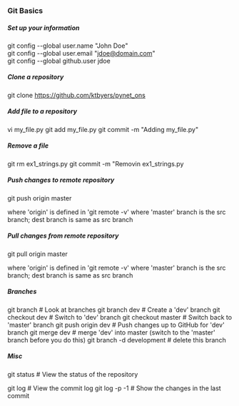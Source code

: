 ### Git Basics  

##### Set up your information
git config --global user.name "John Doe"  
git config --global user.email "jdoe@domain.com"  
git config --global github.user jdoe  


##### Clone a repository
git clone https://github.com/ktbyers/pynet_ons  


##### Add file to a repository
vi my_file.py
git add my_file.py
git commit -m "Adding my_file.py"


##### Remove a file
git rm ex1_strings.py
git commit -m "Removin ex1_strings.py


##### Push changes to remote repository
git push origin master

where 'origin' is defined in 'git remote -v'
where 'master' branch is the src branch; dest branch is same as src branch


##### Pull changes from remote repository
git pull origin master

where 'origin' is defined in 'git remote -v'
where 'master' branch is the src branch; dest branch is same as src branch


##### Branches
git branch                          # Look at branches
git branch dev                      # Create a 'dev' branch
git checkout dev                    # Switch to 'dev' branch
git checkout master                 # Switch back to 'master' branch
git push origin dev                 # Push changes up to GitHub for 'dev' branch
git merge dev                       # merge 'dev' into master (switch to the 'master' branch before you do this)
git branch -d development           # delete this branch


##### Misc
git status                          # View the status of the repository  

git log                             # View the commit log
git log -p -1                       # Show the changes in the last commit
